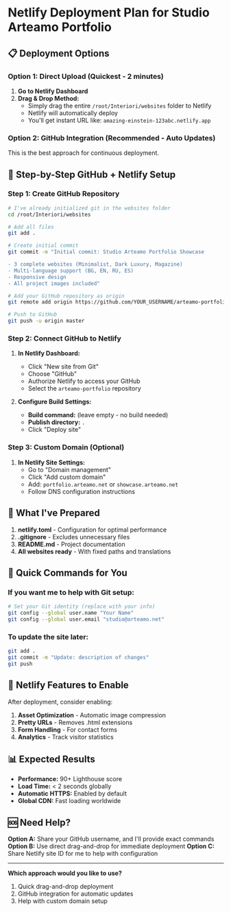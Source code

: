 # Netlify Deployment Plan for Studio Arteamo Portfolio

## 📋 Deployment Options

### Option 1: Direct Upload (Quickest - 2 minutes)
1. **Go to Netlify Dashboard**
2. **Drag & Drop Method:**
   - Simply drag the entire `/root/Interiori/websites` folder to Netlify
   - Netlify will automatically deploy
   - You'll get instant URL like: `amazing-einstein-123abc.netlify.app`

### Option 2: GitHub Integration (Recommended - Auto Updates)
This is the best approach for continuous deployment.

## 🚀 Step-by-Step GitHub + Netlify Setup

### Step 1: Create GitHub Repository
```bash
# I've already initialized git in the websites folder
cd /root/Interiori/websites

# Add all files
git add .

# Create initial commit
git commit -m "Initial commit: Studio Arteamo Portfolio Showcase

- 3 complete websites (Minimalist, Dark Luxury, Magazine)
- Multi-language support (BG, EN, RU, ES)
- Responsive design
- All project images included"

# Add your GitHub repository as origin
git remote add origin https://github.com/YOUR_USERNAME/arteamo-portfolio.git

# Push to GitHub
git push -u origin master
```

### Step 2: Connect GitHub to Netlify
1. **In Netlify Dashboard:**
   - Click "New site from Git"
   - Choose "GitHub"
   - Authorize Netlify to access your GitHub
   - Select the `arteamo-portfolio` repository

2. **Configure Build Settings:**
   - **Build command:** (leave empty - no build needed)
   - **Publish directory:** `.`
   - Click "Deploy site"

### Step 3: Custom Domain (Optional)
1. **In Netlify Site Settings:**
   - Go to "Domain management"
   - Click "Add custom domain"
   - Add: `portfolio.arteamo.net` or `showcase.arteamo.net`
   - Follow DNS configuration instructions

## 📁 What I've Prepared

1. **netlify.toml** - Configuration for optimal performance
2. **.gitignore** - Excludes unnecessary files
3. **README.md** - Project documentation
4. **All websites ready** - With fixed paths and translations

## 🎯 Quick Commands for You

### If you want me to help with Git setup:
```bash
# Set your Git identity (replace with your info)
git config --global user.name "Your Name"
git config --global user.email "studio@arteamo.net"
```

### To update the site later:
```bash
git add .
git commit -m "Update: description of changes"
git push
```

## 🔧 Netlify Features to Enable

After deployment, consider enabling:
1. **Asset Optimization** - Automatic image compression
2. **Pretty URLs** - Removes .html extensions
3. **Form Handling** - For contact forms
4. **Analytics** - Track visitor statistics

## 📊 Expected Results

- **Performance:** 90+ Lighthouse score
- **Load Time:** < 2 seconds globally
- **Automatic HTTPS:** Enabled by default
- **Global CDN:** Fast loading worldwide

## 🆘 Need Help?

**Option A:** Share your GitHub username, and I'll provide exact commands
**Option B:** Use direct drag-and-drop for immediate deployment
**Option C:** Share Netlify site ID for me to help with configuration

---

**Which approach would you like to use?**
1. Quick drag-and-drop deployment
2. GitHub integration for automatic updates
3. Help with custom domain setup
